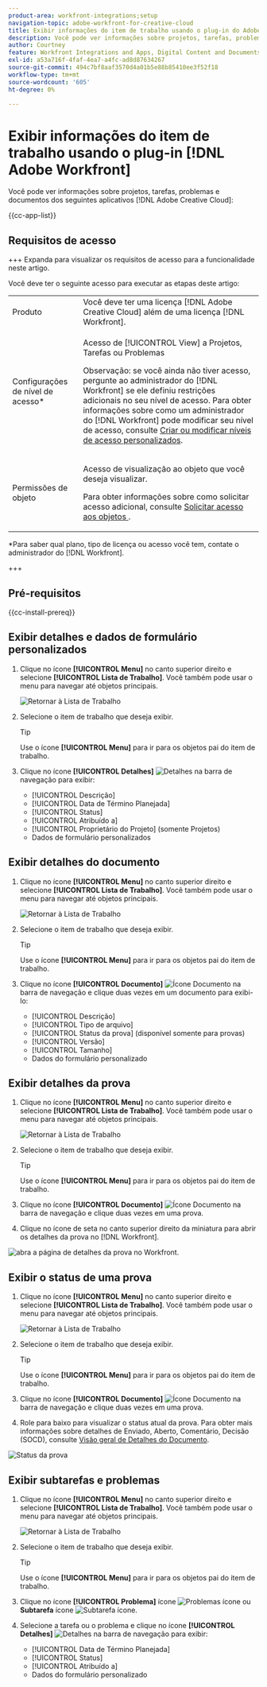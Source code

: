 ```yaml
---
product-area: workfront-integrations;setup
navigation-topic: adobe-workfront-for-creative-cloud
title: Exibir informações do item de trabalho usando o plug-in do Adobe Workfront
description: Você pode ver informações sobre projetos, tarefas, problemas e documentos de aplicativos do Adobe Creative Cloud.
author: Courtney
feature: Workfront Integrations and Apps, Digital Content and Documents
exl-id: a53a716f-4faf-4ea7-a4fc-ad8d87634267
source-git-commit: 494c7bf8aaf3570d4a01b5e88b85410ee3f52f18
workflow-type: tm+mt
source-wordcount: '605'
ht-degree: 0%

---
```


# Exibir informações do item de trabalho usando o plug-in [!DNL Adobe Workfront]

Você pode ver informações sobre projetos, tarefas, problemas e documentos dos seguintes aplicativos [!DNL Adobe Creative Cloud]:

{{cc-app-list}}

## Requisitos de acesso

+++ Expanda para visualizar os requisitos de acesso para a funcionalidade neste artigo.

Você deve ter o seguinte acesso para executar as etapas deste artigo:

<table style="table-layout:auto"> 
 <col> 
 </col> 
 <col> 
 </col> 
 <tbody> 
  <!--<tr> 
   <td role="rowheader">[!DNL Adobe Workfront] plan*</td> 
   <td> <p>[!UICONTROL Pro] or higher</p> </td> 
  </tr> 
  <tr data-mc-conditions=""> 
   <td role="rowheader">[!DNL Adobe Workfront] license*</td> 
   <td> <p>[!UICONTROL Work] or [!UICONTROL Plan]</p> </td> 
  </tr> -->
  <tr> 
   <td role="rowheader">Produto</td> 
   <td>Você deve ter uma licença [!DNL Adobe Creative Cloud] além de uma licença [!DNL Workfront].</td> 
  </tr> 
  <tr> 
   <td role="rowheader">Configurações de nível de acesso*</td> 
   <td> <p>Acesso de [!UICONTROL View] a Projetos, Tarefas ou Problemas</p> <p>Observação: se você ainda não tiver acesso, pergunte ao administrador do [!DNL Workfront] se ele definiu restrições adicionais no seu nível de acesso. Para obter informações sobre como um administrador do [!DNL Workfront] pode modificar seu nível de acesso, consulte <a href="../../administration-and-setup/add-users/configure-and-grant-access/create-modify-access-levels.md" class="MCXref xref">Criar ou modificar níveis de acesso personalizados</a>.</p> </td> 
  </tr> 
  <tr> 
   <td role="rowheader">Permissões de objeto</td> 
   <td> <p>Acesso de visualização ao objeto que você deseja visualizar. </p> <p>Para obter informações sobre como solicitar acesso adicional, consulte <a href="../../workfront-basics/grant-and-request-access-to-objects/request-access.md" class="MCXref xref">Solicitar acesso aos objetos </a>.</p> </td> 
  </tr> 
 </tbody> 
</table>

&#42;Para saber qual plano, tipo de licença ou acesso você tem, contate o administrador do [!DNL Workfront].

+++

## Pré-requisitos

{{cc-install-prereq}}

## Exibir detalhes e dados de formulário personalizados

1. Clique no ícone **[!UICONTROL Menu]** no canto superior direito e selecione **[!UICONTROL Lista de Trabalho]**. Você também pode usar o menu para navegar até objetos principais.

   ![Retornar à Lista de Trabalho](assets/go-back-to-work-list-350x314.png)

1. Selecione o item de trabalho que deseja exibir.

   >[!TIP]
   >
   >Use o ícone **[!UICONTROL Menu]** para ir para os objetos pai do item de trabalho.

1. Clique no ícone **[!UICONTROL Detalhes]** ![Detalhes](assets/details.png) na barra de navegação para exibir:

   * [!UICONTROL Descrição]
   * [!UICONTROL Data de Término Planejada]
   * [!UICONTROL Status]
   * [!UICONTROL Atribuído a]
   * [!UICONTROL Proprietário do Projeto] (somente Projetos)
   * Dados de formulário personalizados

## Exibir detalhes do documento

1. Clique no ícone **[!UICONTROL Menu]** no canto superior direito e selecione **[!UICONTROL Lista de Trabalho]**. Você também pode usar o menu para navegar até objetos principais.

   ![Retornar à Lista de Trabalho](assets/go-back-to-work-list-350x314.png)

1. Selecione o item de trabalho que deseja exibir.

   >[!TIP]
   >
   >Use o ícone **[!UICONTROL Menu]** para ir para os objetos pai do item de trabalho.

1. Clique no ícone **[!UICONTROL Documento]** ![Ícone Documento](assets/documents.png) na barra de navegação e clique duas vezes em um documento para exibi-lo:

   * [!UICONTROL Descrição]
   * [!UICONTROL Tipo de arquivo]
   * [!UICONTROL Status da prova] (disponível somente para provas)
   * [!UICONTROL Versão]
   * [!UICONTROL Tamanho]
   * Dados do formulário personalizado

## Exibir detalhes da prova

1. Clique no ícone **[!UICONTROL Menu]** no canto superior direito e selecione **[!UICONTROL Lista de Trabalho]**. Você também pode usar o menu para navegar até objetos principais.

   ![Retornar à Lista de Trabalho](assets/go-back-to-work-list-350x314.png)

1. Selecione o item de trabalho que deseja exibir.

   >[!TIP]
   >
   >Use o ícone **[!UICONTROL Menu]** para ir para os objetos pai do item de trabalho.

1. Clique no ícone **[!UICONTROL Documento]** ![Ícone Documento](assets/documents.png) na barra de navegação e clique duas vezes em uma prova.

1. Clique no ícone de seta no canto superior direito da miniatura para abrir os detalhes da prova no [!DNL Workfront].

![abra a página de detalhes da prova no Workfront.](assets/go-to-proof-details.png)

## Exibir o status de uma prova

1. Clique no ícone **[!UICONTROL Menu]** no canto superior direito e selecione **[!UICONTROL Lista de Trabalho]**. Você também pode usar o menu para navegar até objetos principais.

   ![Retornar à Lista de Trabalho](assets/go-back-to-work-list-350x314.png)

1. Selecione o item de trabalho que deseja exibir.

   >[!TIP]
   >
   >Use o ícone **[!UICONTROL Menu]** para ir para os objetos pai do item de trabalho.

1. Clique no ícone **[!UICONTROL Documento]** ![Ícone Documento](assets/documents.png) na barra de navegação e clique duas vezes em uma prova.

1. Role para baixo para visualizar o status atual da prova. Para obter mais informações sobre detalhes de Enviado, Aberto, Comentário, Decisão (SOCD), consulte [Visão geral de Detalhes do Documento](/help/quicksilver/documents/managing-documents/document-details-overview.md).

![Status da prova](assets/proof-status.png)

## Exibir subtarefas e problemas

1. Clique no ícone **[!UICONTROL Menu]** no canto superior direito e selecione **[!UICONTROL Lista de Trabalho]**. Você também pode usar o menu para navegar até objetos principais.

   ![Retornar à Lista de Trabalho](assets/go-back-to-work-list-350x314.png)

1. Selecione o item de trabalho que deseja exibir.

   >[!TIP]
   >
   >Use o ícone **[!UICONTROL Menu]** para ir para os objetos pai do item de trabalho.

1. Clique no ícone **[!UICONTROL Problema]** ícone ![Problemas ícone](assets/issues.png) ou **Subtarefa** ícone ![Subtarefa ícone](assets/subtasks.png).

1. Selecione a tarefa ou o problema e clique no ícone **[!UICONTROL Detalhes]** ![Detalhes](assets/details.png) na barra de navegação para exibir:

   * [!UICONTROL Data de Término Planejada]
   * [!UICONTROL Status]
   * [!UICONTROL Atribuído a]
   * Dados do formulário personalizado
